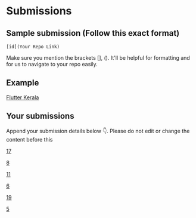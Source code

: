 # Submissions

## Sample submission (Follow this exact format)

    [id](Your Repo Link)

Make sure you mention the brackets [], (). It'll be helpful for formatting and for us to navigate to your repo easily.

## Example

[Flutter Kerala](https://github.com/FlutterKerala/)

## Your submissions

Append your submission details below 👇. Please do not edit or change the content before this 

[17](https://github.com/MayurPoptani/quizzy_app.git)

[8](https://github.com/ajmaln/flutter-quiz)

[11](https://github.com/Syamgith/Quizzy)

[6](https://github.com/itexpert2572000/Quiz_App)

[19](https://github.com/adheela/examen_app)

[5](https://github.com/hashiqvh/quiz.git)
